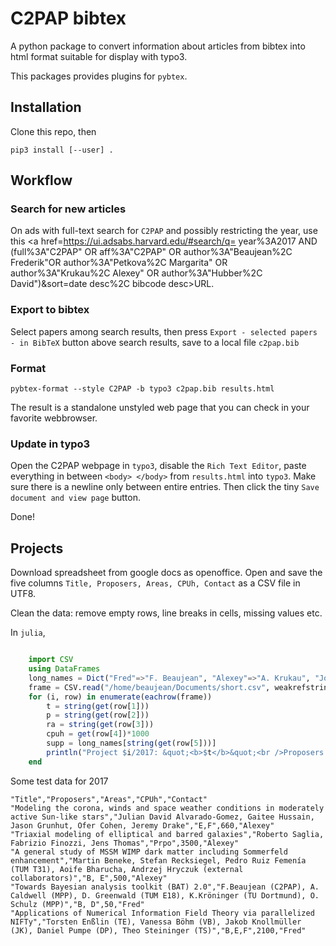 C2PAP bibtex
============

A python package to convert information about articles from bibtex into html format suitable for display with typo3.

This packages provides plugins for `pybtex`.

Installation
------------

Clone this repo, then

    pip3 install [--user] .

Workflow
--------

### Search for new articles

On ads with full-text search for `C2PAP` and possibly restricting the year, use this <a href=https://ui.adsabs.harvard.edu/#search/q= year%3A2017 AND (full%3A"C2PAP" OR aff%3A"C2PAP" OR author%3A"Beaujean%2C Frederik"OR author%3A"Petkova%2C Margarita" OR author%3A"Krukau%2C Alexey" OR author%3A"Hubber%2C David")&sort=date desc%2C bibcode desc>URL</a>.

### Export to bibtex

Select papers among search results, then press `Export - selected papers - in BibTeX` button above search results, save to a local file `c2pap.bib`

### Format

    pybtex-format --style C2PAP -b typo3 c2pap.bib results.html

The result is a standalone unstyled web page that you can check in your favorite webbrowser.

### Update in typo3

Open the C2PAP webpage in `typo3`, disable the `Rich Text Editor`, paste everything in between `<body> </body>` from `results.html` into `typo3`. Make sure there is a newline only between entire entries. Then click the tiny `Save document and view page` button.

Done!


Projects
--------

Download spreadsheet from google docs as openoffice. Open and save the
five columns `Title, Proposers, Areas, CPUh, Contact` as a CSV file in
UTF8.

Clean the data: remove empty rows, line breaks in cells, missing values etc.

In `julia`,

``` julia

    import CSV
    using DataFrames
    long_names = Dict("Fred"=>"F. Beaujean", "Alexey"=>"A. Krukau", "Jovan"=>"J. Mitrevski", "Mohammad"=>"M. Mirkazemi")
    frame = CSV.read("/home/beaujean/Documents/short.csv", weakrefstrings=false) # a DataFrame
    for (i, row) in enumerate(eachrow(frame))
        t = string(get(row[1]))
        p = string(get(row[2]))
        ra = string(get(row[3]))
        cpuh = get(row[4])*1000
        supp = long_names[string(get(row[5]))]
        println("Project $i/2017: &quot;<b>$t</b>&quot;<br />Proposers: $p<br />Research Area: $ra<br />CPU hours: $cpuh<br />C2PAP support: $supp")
    end
```

Some test data for 2017

    "Title","Proposers","Areas","CPUh","Contact"
    "Modeling the corona, winds and space weather conditions in moderately active Sun-like stars","Julian David Alvarado-Gomez, Gaitee Hussain, Jason Grunhut, Ofer Cohen, Jeremy Drake","E,F",660,"Alexey"
    "Triaxial modeling of elliptical and barred galaxies","Roberto Saglia, Fabrizio Finozzi, Jens Thomas","Prpo",3500,"Alexey"
    "A general study of MSSM WIMP dark matter including Sommerfeld enhancement","Martin Beneke, Stefan Recksiegel, Pedro Ruiz Femenía (TUM T31), Aoife Bharucha, Andrzej Hryczuk (external collaborators)","B, E",500,"Alexey"
    "Towards Bayesian analysis toolkit (BAT) 2.0","F.Beaujean (C2PAP), A. Caldwell (MPP), D. Greenwald (TUM E18), K.Kröninger (TU Dortmund), O. Schulz (MPP)","B, D",50,"Fred"
    "Applications of Numerical Information Field Theory via parallelized NIFTy","Torsten Enßlin (TE), Vanessa Böhm (VB), Jakob Knollmüller (JK), Daniel Pumpe (DP), Theo Steininger (TS)","B,E,F",2100,"Fred"
